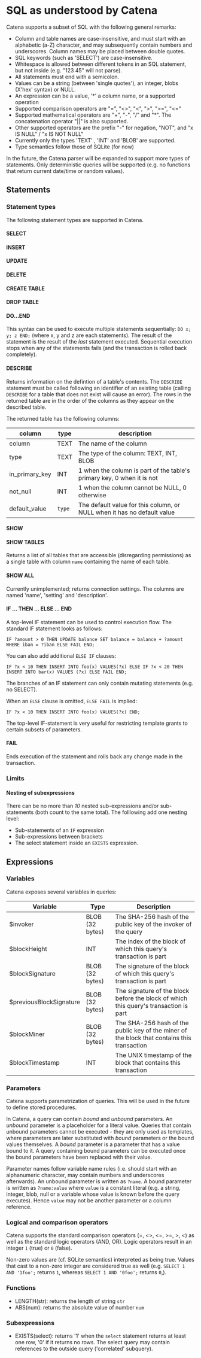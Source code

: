 # SQL as understood by Catena

Catena supports a subset of SQL with the following general remarks:

* Column and table names are case-insensitive, and must start with an alphabetic (a-Z) character, and may subsequently contain numbers and underscores. Column names may be placed between double quotes.
* SQL keywords (such as 'SELECT') are case-insensitive.
* Whitespace is allowed between different tokens in an SQL statement, but not inside (e.g. "123 45" will not parse).
* All statements must end with a semicolon.
* Values can be a string (between 'single quotes'), an integer, blobs (X'hex' syntax) or NULL.
* An expression can be a value, '*' a column name, or a supported operation
* Supported comparison operators are "=", "<>", "<", ">", ">=", "<="
* Supported mathematical operators are "+", "-", "/" and "*". The concatenation operator "||" is also supported.
* Other supported operators are the prefix "-" for negation, "NOT", and "x IS NULL" / "x IS NOT NULL"
* Currently only the types 'TEXT' , 'INT' and 'BLOB' are supported.
* Type semantics follow those of SQLite (for now)

In the future, the Catena parser will be expanded to support more types of statements. Only deterministic queries will
be supported (e.g. no functions that return current date/time or random values).

## Statements

### Statement types

The following statement types are supported in Catena.

#### SELECT

#### INSERT

#### UPDATE

#### DELETE

#### CREATE TABLE

#### DROP TABLE

#### DO...END

This syntax can be used to execute multiple statements sequentially: `DO x; y; z END;` (where x, y and
z are each statements). The result of the statement is the result of the *last* statement executed. Sequential
execution stops when any of the statements fails (and the transaction is rolled back completely).

#### DESCRIBE

Returns information on the defintion of a table's contents. The `DESCRIBE` statement must be called
following an identifier of an existing table (calling `DESCRIBE` for a table that does not exist will cause an
error). The rows in the returned table are in the order of the columns as they appear on the described table.

The returned table has the following columns:

| column | type | description |
|---------|-------|---------------|
| column | TEXT | The name of the column |
| type | TEXT | The type of the column: TEXT, INT, BLOB |
| in_primary_key | INT | 1 when the column is part of the table's primary key, 0 when it is not |
| not_null | INT | 1 when the column cannot be NULL, 0 otherwise |
| default_value | `type` | The default value for this column, or NULL when it has no default value |

#### SHOW

#### SHOW TABLES

Returns a list of all tables that are accessible (disregarding permissions) as a single table with column `name` containing the
name of each table.

#### SHOW ALL

Currently unimplemented; returns connection settings. The columns are named 'name', 'setting' and 'description'.

#### IF ... THEN ... ELSE ... END

A top-level IF statement can be used to control execution flow. The standard IF statement looks as follows:

````
IF ?amount > 0 THEN UPDATE balance SET balance = balance + ?amount WHERE iban = ?iban ELSE FAIL END;
````

You can also add additional `ELSE IF` clauses:

````
IF ?x < 10 THEN INSERT INTO foo(x) VALUES(?x) ELSE IF ?x < 20 THEN INSERT INTO bar(x) VALUES (?x) ELSE FAIL END;
````

The branches of an IF statement can only contain mutating statements (e.g. no SELECT).

When an `ELSE` clause is omitted, `ELSE FAIL` is implied:

````
IF ?x < 10 THEN INSERT INTO foo(x) VALUES(?x) END;
````

The top-level IF-statement is very useful for restricting template grants to certain subsets of parameters.

#### FAIL

Ends execution of the statement and rolls back any change made in the transaction.

### Limits

#### Nesting of subexpressions

There can be no more than *10* nested sub-expressions and/or sub-statements (both count to the same total). The folllowing add one nesting level:
* Sub-statements of an `IF` expression
* Sub-expressions between brackets
* The select statement inside an `EXISTS` expression.

## Expressions

### Variables

Catena exposes several variables in queries:

| Variable | Type | Description |
|----------|-------|---------------|
| $invoker | BLOB (32 bytes) | The SHA-256 hash of the public key of the invoker of the query |
| $blockHeight | INT | The index of the block of which this query's transaction is part |
| $blockSignature | BLOB (32 bytes) | The signature of the block of which this query's transaction is part |
| $previousBlockSignature | BLOB (32 bytes) | The signature of the block before the block of which this query's transaction is part |
| $blockMiner | BLOB (32 bytes) | The SHA-256 hash of the public key of the miner of the block that contains this transaction |
| $blockTimestamp | INT | The UNIX timestamp of the block that contains this transaction |

### Parameters

Catena supports parametrization of queries. This will be used in the future to define stored procedures.

In Catena, a query can contain _bound_ and _unbound_ parameters. An _unbound_ parameter is a placeholder for a literal value.
Queries that contain unbound parameters cannot be executed - they are only used as templates, where parameters are later
substituted with _bound_ parameters or the bound values themselves. A _bound_ parameter is a parameter that has a value
bound to it. A query containing bound parameters can be executed once the bound parameters have been replaced with their
value.

Parameter names follow variable name rules (i.e. should start with an alphanumeric character, may contain numbers and
underscores afterwards). An unbound parameter is written as `?name`. A bound parameter is written as `?name:value` where
`value` is a constant literal (e.g. a string, integer, blob, null or a variable whose value is known before the query executes). Hence
`value` may not be another parameter or a column reference.

### Logical and comparison operators

Catena supports the standard comparison operators (=, <>, <=, >=, >, <) as well as the standard logic operators (AND, OR). Logic operators
result in an integer `1` (true) or `0` (false).

Non-zero values are (cf. SQLite semantics) interpreted as being true. Values that cast to a non-zero integer
are considered true as well (e.g. `SELECT 1 AND '1foo';` returns `1`, whereas `SELECT 1 AND '0foo';` returns `0`,).

### Functions

* LENGTH(str): returns the length of string `str`
* ABS(num): returns the absolute value of number `num`

### Subexpressions

* EXISTS(select): returns '1' when the `select` statement returns at least one row, '0' if it returns no rows. The select query may contain references to the outside query ('correlated' subquery).
